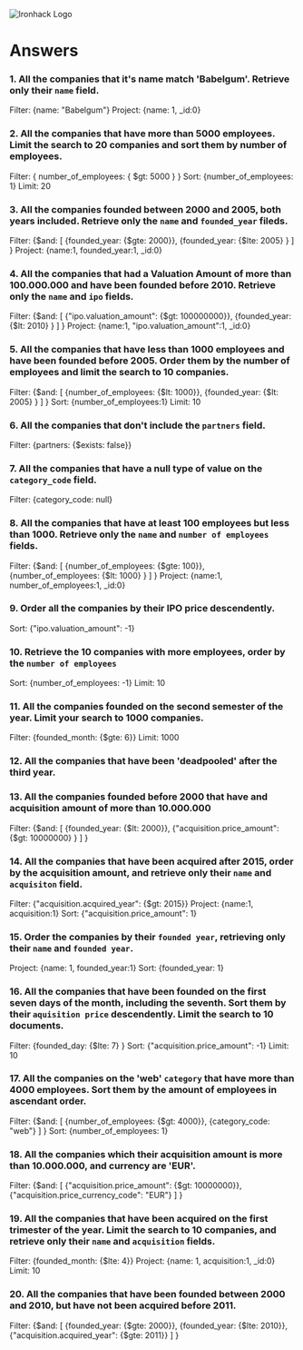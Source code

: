 ![Ironhack Logo](https://i.imgur.com/1QgrNNw.png)

# Answers

### 1. All the companies that it's name match 'Babelgum'. Retrieve only their `name` field.

Filter: {name: "Babelgum"}
Project: {name: 1, _id:0}

### 2. All the companies that have more than 5000 employees. Limit the search to 20 companies and sort them by **number of employees**.

Filter: { number_of_employees: { $gt: 5000 } }
Sort: {number_of_employees: 1}
Limit: 20

### 3. All the companies founded between 2000 and 2005, both years included. Retrieve only the `name` and `founded_year` fileds.

Filter: {$and: [ {founded_year: {$gte: 2000}}, {founded_year: {$lte: 2005} } ] }
Project: {name:1, founded_year:1, _id:0}

### 4. All the companies that had a Valuation Amount of more than 100.000.000 and have been founded before 2010. Retrieve only the `name` and `ipo` fields.

Filter: {$and: [ {"ipo.valuation_amount": {$gt: 100000000}}, {founded_year: {$lt: 2010} } ] }
Project: {name:1, "ipo.valuation_amount":1, _id:0}

### 5. All the companies that have less than 1000 employees and have been founded before 2005. Order them by the number of employees and limit the search to 10 companies.

Filter: {$and: [ {number_of_employees: {$lt: 1000}}, {founded_year: {$lt: 2005} } ] }
Sort: {number_of_employees:1}
Limit: 10

### 6. All the companies that don't include the `partners` field.

Filter: {partners: {$exists: false}}

### 7. All the companies that have a null type of value on the `category_code` field.

Filter: {category_code: null}

### 8. All the companies that have at least 100 employees but less than 1000. Retrieve only the `name` and `number of employees` fields.

Filter: {$and: [ {number_of_employees: {$gte: 100}}, {number_of_employees: {$lt: 1000} } ] }
Project: {name:1, number_of_employees:1, _id:0}

### 9. Order all the companies by their IPO price descendently.

Sort: {"ipo.valuation_amount": -1}

### 10. Retrieve the 10 companies with more employees, order by the `number of employees`

Sort: {number_of_employees: -1}
Limit: 10

### 11. All the companies founded on the second semester of the year. Limit your search to 1000 companies.

Filter: {founded_month: {$gte: 6}}
Limit: 1000

### 12. All the companies that have been 'deadpooled' after the third year.

<!-- Your Code Goes Here -->

### 13. All the companies founded before 2000 that have and acquisition amount of more than 10.000.000  

Filter: {$and: [ {founded_year: {$lt: 2000}}, {"acquisition.price_amount": {$gt: 10000000} } ] }


### 14. All the companies that have been acquired after 2015, order by the acquisition amount, and retrieve only their `name` and `acquisiton` field.

Filter: {"acquisition.acquired_year": {$gt: 2015}}
Project: {name:1, acquisition:1}
Sort: {"acquisition.price_amount": 1}

### 15. Order the companies by their `founded year`, retrieving only their `name` and `founded year`.

Project: {name: 1, founded_year:1}
Sort: {founded_year: 1}

### 16. All the companies that have been founded on the first seven days of the month, including the seventh. Sort them by their `aquisition price` descendently. Limit the search to 10 documents.

Filter: {founded_day: {$lte: 7} }
Sort: {"acquisition.price_amount": -1}
Limit: 10

### 17. All the companies on the 'web' `category` that have more than 4000 employees. Sort them by the amount of employees in ascendant order.

Filter: {$and: [ {number_of_employees: {$gt: 4000}}, {category_code: "web"} ] }
Sort: {number_of_employees: 1}

### 18. All the companies which their acquisition amount is more than 10.000.000, and currency are 'EUR'.

Filter: {$and: [ {"acquisition.price_amount": {$gt: 10000000}}, {"acquisition.price_currency_code": "EUR"} ] }

### 19. All the companies that have been acquired on the first trimester of the year. Limit the search to 10 companies, and retrieve only their `name` and `acquisition` fields.

Filter: {founded_month: {$lte: 4}}
Project: {name: 1, acquisition:1, _id:0}
Limit: 10

### 20. All the companies that have been founded between 2000 and 2010, but have not been acquired before 2011.

Filter: {$and: [ {founded_year: {$gte: 2000}}, {founded_year: {$lte: 2010}}, {"acquisition.acquired_year": {$gte: 2011}} ] }
